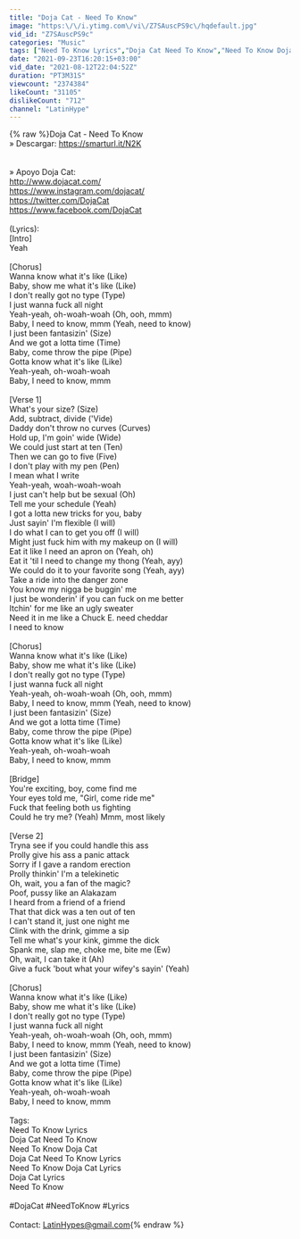 ```yaml
---
title: "Doja Cat - Need To Know"
image: "https:\/\/i.ytimg.com\/vi\/Z7SAuscPS9c\/hqdefault.jpg"
vid_id: "Z7SAuscPS9c"
categories: "Music"
tags: ["Need To Know Lyrics","Doja Cat Need To Know","Need To Know Doja Cat"]
date: "2021-09-23T16:20:15+03:00"
vid_date: "2021-08-12T22:04:52Z"
duration: "PT3M31S"
viewcount: "2374384"
likeCount: "31105"
dislikeCount: "712"
channel: "LatinHype"
---
```

{% raw %}Doja Cat - Need To Know<br />» Descargar: <a rel="nofollow" target="blank" href="https://smarturl.it/N2K">https://smarturl.it/N2K</a> <br /><br /><br />» Apoyo Doja Cat:<br /><a rel="nofollow" target="blank" href="http://www.dojacat.com/​​">http://www.dojacat.com/​​</a><br /><a rel="nofollow" target="blank" href="https://www.instagram.com/dojacat/​​">https://www.instagram.com/dojacat/​​</a> <br /><a rel="nofollow" target="blank" href="https://twitter.com/DojaCat">https://twitter.com/DojaCat</a> <br /><a rel="nofollow" target="blank" href="https://www.facebook.com/DojaCat​​">https://www.facebook.com/DojaCat​​</a><br /><br />(Lyrics):<br />[Intro]<br />Yeah<br /><br />[Chorus]<br />Wanna know what it's like (Like)<br />Baby, show me what it's like (Like)<br />I don't really got no type (Type)<br />I just wanna fuck all night<br />Yeah-yeah, oh-woah-woah (Oh, ooh, mmm)<br />Baby, I need to know, mmm (Yeah, need to know)<br />I just been fantasizin' (Size)<br />And we got a lotta time (Time)<br />Baby, come throw the pipe (Pipe)<br />Gotta know what it's like (Like)<br />Yeah-yeah, oh-woah-woah<br />Baby, I need to know, mmm<br /><br />[Verse 1]<br />What's your size? (Size)<br />Add, subtract, divide ('Vide)<br />Daddy don't throw no curves (Curves)<br />Hold up, I'm goin' wide (Wide)<br />We could just start at ten (Ten)<br />Then we can go to five (Five)<br />I don't play with my pen (Pen)<br />I mean what I writе<br />Yeah-yeah, woah-woah-woah<br />I just can't help but bе sexual (Oh)<br />Tell me your schedule (Yeah)<br />I got a lotta new tricks for you, baby<br />Just sayin' I'm flexible (I will)<br />I do what I can to get you off (I will)<br />Might just fuck him with my makeup on (I will)<br />Eat it like I need an apron on (Yeah, oh)<br />Eat it 'til I need to change my thong (Yeah, ayy)<br />We could do it to your favorite song (Yeah, ayy)<br />Take a ride into the danger zone<br />You know my nigga be buggin' me<br />I just be wonderin' if you can fuck on me better<br />Itchin' for me like an ugly sweater<br />Need it in me like a Chuck E. need cheddar<br />I need to know<br /><br />[Chorus]<br />Wanna know what it's like (Like)<br />Baby, show me what it's like (Like)<br />I don't really got no type (Type)<br />I just wanna fuck all night<br />Yeah-yeah, oh-woah-woah (Oh, ooh, mmm)<br />Baby, I need to know, mmm (Yeah, need to know)<br />I just been fantasizin' (Size)<br />And we got a lotta time (Time)<br />Baby, come throw the pipe (Pipe)<br />Gotta know what it's like (Like)<br />Yeah-yeah, oh-woah-woah<br />Baby, I need to know, mmm<br /><br />[Bridge]<br />You're exciting, boy, come find me<br />Your eyes told me, &quot;Girl, come ride me&quot;<br />Fuck that feeling both us fighting<br />Could he try me? (Yeah) Mmm, most likely<br /><br />[Verse 2]<br />Tryna see if you could handle this ass<br />Prolly give his ass a panic attack<br />Sorry if I gave a random erection<br />Prolly thinkin' I'm a telekinetic<br />Oh, wait, you a fan of the magic?<br />Poof, pussy like an Alakazam<br />I heard from a friend of a friend<br />That that dick was a ten out of ten<br />I can't stand it, just one night me<br />Clink with the drink, gimme a sip<br />Tell me what's your kink, gimme the dick<br />Spank me, slap me, choke me, bite me (Ew)<br />Oh, wait, I can take it (Ah)<br />Give a fuck 'bout what your wifey's sayin' (Yeah)<br /><br />[Chorus]<br />Wanna know what it's like (Like)<br />Baby, show me what it's like (Like)<br />I don't really got no type (Type)<br />I just wanna fuck all night<br />Yeah-yeah, oh-woah-woah (Oh, ooh, mmm)<br />Baby, I need to know, mmm (Yeah, need to know)<br />I just been fantasizin' (Size)<br />And we got a lotta time (Time)<br />Baby, come throw the pipe (Pipe)<br />Gotta know what it's like (Like)<br />Yeah-yeah, oh-woah-woah<br />Baby, I need to know, mmm<br /><br />Tags:<br />Need To Know Lyrics<br />Doja Cat Need To Know<br />Need To Know Doja Cat<br />Doja Cat Need To Know Lyrics<br />Need To Know Doja Cat Lyrics<br />Doja Cat Lyrics<br />Need To Know<br /><br />#DojaCat #NeedToKnow #Lyrics<br /><br />Contact: LatinHypes@gmail.com{% endraw %}
